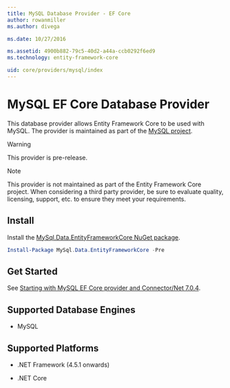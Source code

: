 ```yaml
---
title: MySQL Database Provider - EF Core
author: rowanmiller
ms.author: divega

ms.date: 10/27/2016

ms.assetid: 4900b882-79c5-40d2-a44a-ccb0292f6ed9
ms.technology: entity-framework-core

uid: core/providers/mysql/index
---
```

# MySQL EF Core Database Provider

This database provider allows Entity Framework Core to be used with MySQL. The provider is maintained as part of the [MySQL project](http://dev.mysql.com).

> [!WARNING]  
> This provider is pre-release.

> [!NOTE]  
> This provider is not maintained as part of the Entity Framework Core project. When considering a third party provider, be sure to evaluate quality, licensing, support, etc. to ensure they meet your requirements.

## Install

Install the [MySql.Data.EntityFrameworkCore NuGet package](https://www.nuget.org/packages/MySql.Data.EntityFrameworkCore).

``` powershell
Install-Package MySql.Data.EntityFrameworkCore -Pre
```

## Get Started

See [Starting with MySQL EF Core provider and Connector/Net 7.0.4](http://insidemysql.com/howto-starting-with-mysql-ef-core-provider-and-connectornet-7-0-4/).

## Supported Database Engines

* MySQL

## Supported Platforms

* .NET Framework (4.5.1 onwards)

* .NET Core
